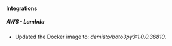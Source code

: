 #### Integrations
##### AWS - Lambda
- Updated the Docker image to: *demisto/boto3py3:1.0.0.36810*.
